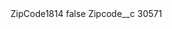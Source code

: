 <?xml version="1.0" encoding="UTF-8"?>
<CustomMetadata xmlns="http://soap.sforce.com/2006/04/metadata" xmlns:xsi="http://www.w3.org/2001/XMLSchema-instance" xmlns:xsd="http://www.w3.org/2001/XMLSchema">
    <label>ZipCode1814</label>
    <protected>false</protected>
    <values>
        <field>Zipcode__c</field>
        <value xsi:type="xsd:string">30571</value>
    </values>
</CustomMetadata>
